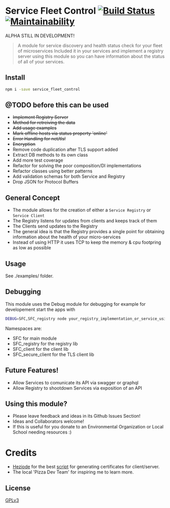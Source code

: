 # Service Fleet Control [![Build Status](https://travis-ci.org/pablitovicente/kaos_control.svg?branch=master)](https://travis-ci.org/pablitovicente/kaos_control) [![Maintainability](https://api.codeclimate.com/v1/badges/55329212248ff0e5c5c4/maintainability)](https://codeclimate.com/github/pablitovicente/kaos_control/maintainability)

ALPHA STILL IN DEVELOPMENT! 

> A module for service discovery and health status check for your fleet of microservices
> Included it in your services and implement a registry server using this module so you can 
> have information about the status of all of your services.

## Install

```bash
npm i -save service_fleet_control
```

## @TODO before this can be used
* ~~Implement Registry Server~~
* ~~Method for retreiving the data~~
* ~~Add usage examples~~
* ~~Mark offline hosts  via status property 'online'~~
* ~~Error Handling for net/tls!~~
* ~~Encryption~~
* Remove code duplication after TLS support added
* Extract DB methods to its own class
* Add more test coverage
* Refactor for solving the poor composition/DI implementations
* Refactor classes using better patterns
* Add validation schemas for both Service and Registry
* Drop JSON for Protocol Buffers


## General Concept

* The module allows for the creation of either a `Service Registry` or `Service Client`
* The Registry listens for updates from clients and keeps track of them
* The Clients send updates to the Registry
* The general idea is that the Registry provides a single point for obtaining information about the health of your micro-services
* Instead of using HTTP it uses TCP to keep the memory & cpu footpring as low as possible

## Usage

See ./examples/ folder.

## Debugging
This module uses the Debug module for debugging for example for developement start the apps with

```bash
DEBUG=SFC,SFC_registry node your_registry_implementation_or_service_using_the_module.js
```

Namespaces are:
* SFC for main module
* SFC_registry for the registry lib
* SFC_client for the client lib
* SFC_secure_client for the TLS client lib

## Future Features!
* Allow Services to comunicate its API via swagger or graphql
* Allow Registry to shootdown Services via exposition of an API

## Using this module? 
* Please leave feedback and ideas in its Github Issues Section!
* Ideas and Collaborators welcome!
* If this is useful for you donate to an Environmental Organization or Local School needing resources :)

# Credits
* [Heziode](https://github.com/Heziode) for the best [script](https://github.com/Heziode/Simple-TLS-Client-Server-with-Node.js) for generating certificates for client/server.
* The local 'Pizza Dev Team' for inspiring me to learn more.

## License

[GPLv3](https://www.gnu.org/licenses/gpl-3.0.en.html)

[npm-image]: https://img.shields.io/npm/v/live-xxx.svg
[npm-url]: https://www.npmjs.com/package/kaos_control
